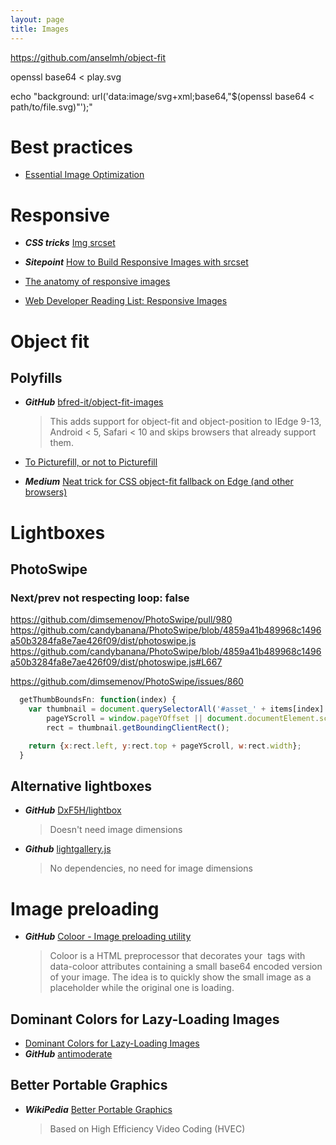 ```yaml
---
layout: page
title: Images
---
```


https://github.com/anselmh/object-fit

openssl base64 < play.svg

echo "background: url('data:image/svg+xml;base64,"$(openssl base64 < path/to/file.svg)"');"

# Best practices

* [Essential Image Optimization](https://images.guide/)

# Responsive

* ***CSS tricks*** [Img srcset](https://css-tricks.com/responsive-images-youre-just-changing-resolutions-use-srcset/)

* ***Sitepoint*** [How to Build Responsive Images with srcset](https://www.sitepoint.com/how-to-build-responsive-images-with-srcset/)

* [The anatomy of responsive images](https://jakearchibald.com/2015/anatomy-of-responsive-images/)

* [Web Developer Reading List: Responsive Images](http://thenewcode.com/1177/Web-Developer-Reading-List-Responsive-Images)

# Object fit

## Polyfills

* ***GitHub*** [bfred-it/object-fit-images](https://github.com/bfred-it/object-fit-images)
  > This adds support for object-fit and object-position to IEdge 9-13, Android < 5, Safari < 10 and skips browsers that already support them.

* [To Picturefill, or not to Picturefill](https://www.filamentgroup.com/lab/to-picturefill.html)

* ***Medium*** [Neat trick for CSS object-fit fallback on Edge (and other browsers)](https://medium.com/@primozcigler/neat-trick-for-css-object-fit-fallback-on-edge-and-other-browsers-afbc53bbb2c3#.68cdxqj0j)

# Lightboxes

## PhotoSwipe

### Next/prev not respecting loop: false

https://github.com/dimsemenov/PhotoSwipe/pull/980
https://github.com/candybanana/PhotoSwipe/blob/4859a41b489968c1496a50b3284fa8e7ae426f09/dist/photoswipe.js
https://github.com/candybanana/PhotoSwipe/blob/4859a41b489968c1496a50b3284fa8e7ae426f09/dist/photoswipe.js#L667

https://github.com/dimsemenov/PhotoSwipe/issues/860



```js
  getThumbBoundsFn: function(index) {
    var thumbnail = document.querySelectorAll('#asset_' + items[index].id + ' .edy-asset-preview')[0], // find thumbnail
        pageYScroll = window.pageYOffset || document.documentElement.scrollTop,
        rect = thumbnail.getBoundingClientRect();

    return {x:rect.left, y:rect.top + pageYScroll, w:rect.width};
  }
```

## Alternative lightboxes

* ***GitHub*** [DxF5H/lightbox](https://github.com/DxF5H/lightbox)
  > Doesn't need image dimensions

* ***Github*** [lightgallery.js](https://github.com/sachinchoolur/lightgallery.js)
  > No dependencies, no need for image dimensions

# Image preloading

* ***GitHub*** [Coloor - Image preloading utility](https://github.com/krasimir/coloor)
  > Coloor is a HTML preprocessor that decorates your <img> tags with data-coloor attributes containing a small base64 encoded version of your image. The idea is to quickly show the small image as a placeholder while the original one is loading.

## Dominant Colors for Lazy-Loading Images

* [Dominant Colors for Lazy-Loading Images](https://manu.ninja/dominant-colors-for-lazy-loading-images)
* ***GitHub*** [antimoderate](https://github.com/whackashoe/antimoderate)

## Better Portable Graphics

* ***WikiPedia*** [Better Portable Graphics](https://en.wikipedia.org/wiki/Better_Portable_Graphics)
  > Based on High Efficiency Video Coding (HVEC)
